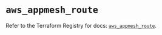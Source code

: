 # `aws_appmesh_route`

Refer to the Terraform Registry for docs: [`aws_appmesh_route`](https://registry.terraform.io/providers/hashicorp/aws/3.76.1/docs/resources/appmesh_route).
